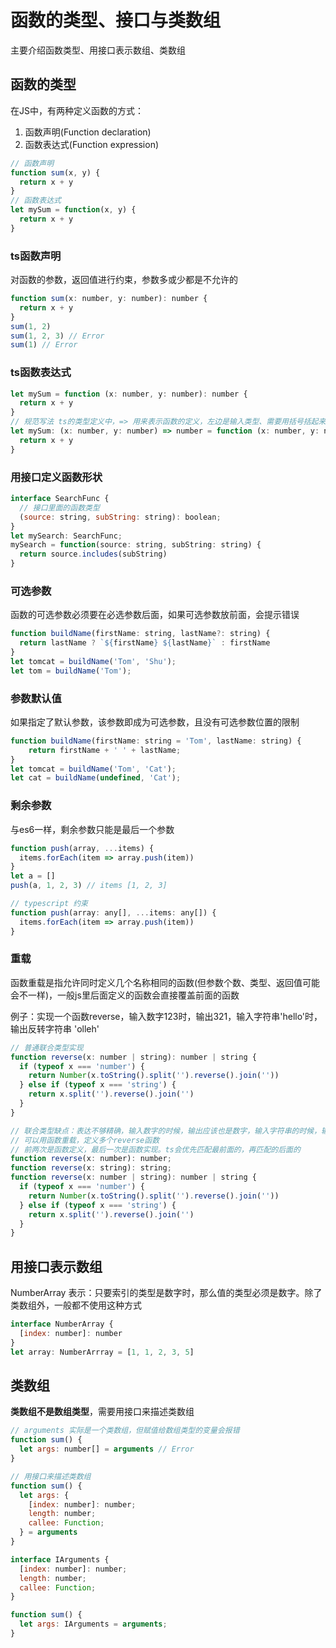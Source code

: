 # 函数的类型、接口与类数组
主要介绍函数类型、用接口表示数组、类数组

## 函数的类型
在JS中，有两种定义函数的方式：
1. 函数声明(Function declaration)
2. 函数表达式(Function expression)

```js
// 函数声明
function sum(x, y) {
  return x + y
}
// 函数表达式
let mySum = function(x, y) {
  return x + y
}
```

### ts函数声明
对函数的参数，返回值进行约束，参数多或少都是不允许的
```js
function sum(x: number, y: number): number {
  return x + y
}
sum(1, 2)
sum(1, 2, 3) // Error
sum(1) // Error
```
### ts函数表达式
```js
let mySum = function (x: number, y: number): number {
  return x + y
}
// 规范写法 ts的类型定义中，=> 用来表示函数的定义，左边是输入类型、需要用括号括起来，右边是输出类型
let mySum: (x: number, y: number) => number = function (x: number, y: number): number {
  return x + y
}
```
### 用接口定义函数形状
```js
interface SearchFunc {
  // 接口里面的函数类型
  (source: string, subString: string): boolean;
}
let mySearch: SearchFunc;
mySearch = function(source: string, subString: string) {
  return source.includes(subString)
}
```
### 可选参数
函数的可选参数必须要在必选参数后面，如果可选参数放前面，会提示错误
```js
function buildName(firstName: string, lastName?: string) {
  return lastName ? `${firstName} ${lastName}` : firstName
}
let tomcat = buildName('Tom', 'Shu');
let tom = buildName('Tom');
```
### 参数默认值
如果指定了默认参数，该参数即成为可选参数，且没有可选参数位置的限制
```js
function buildName(firstName: string = 'Tom', lastName: string) {
    return firstName + ' ' + lastName;
}
let tomcat = buildName('Tom', 'Cat');
let cat = buildName(undefined, 'Cat');
```
### 剩余参数
与es6一样，剩余参数只能是最后一个参数
```js
function push(array, ...items) {
  items.forEach(item => array.push(item))
}
let a = []
push(a, 1, 2, 3) // items [1, 2, 3]

// typescript 约束 
function push(array: any[], ...items: any[]) {
  items.forEach(item => array.push(item))
}
```

### 重载
函数重载是指允许同时定义几个名称相同的函数(但参数个数、类型、返回值可能会不一样)，一般js里后面定义的函数会直接覆盖前面的函数

例子：实现一个函数reverse，输入数字123时，输出321，输入字符串'hello'时，输出反转字符串 'olleh'

```js
// 普通联合类型实现
function reverse(x: number | string): number | string {
  if (typeof x === 'number') {
    return Number(x.toString().split('').reverse().join(''))
  } else if (typeof x === 'string') {
    return x.split('').reverse().join('')
  }
}

// 联合类型缺点：表达不够精确，输入数字的时候，输出应该也是数字，输入字符串的时候，输出也为字符串
// 可以用函数重载，定义多个reverse函数
// 前两次是函数定义，最后一次是函数实现。ts会优先匹配最前面的，再匹配的后面的
function reverse(x: number): number;
function reverse(x: string): string;
function reverse(x: number | string): number | string {
  if (typeof x === 'number') {
    return Number(x.toString().split('').reverse().join(''))
  } else if (typeof x === 'string') {
    return x.split('').reverse().join('')
  }
}
```


## 用接口表示数组
NumberArray 表示：只要索引的类型是数字时，那么值的类型必须是数字。除了类数组外，一般都不使用这种方式
```js
interface NumberArray {
  [index: number]: number
}
let array: NumberArrray = [1, 1, 2, 3, 5]
```

## 类数组
**类数组不是数组类型**，需要用接口来描述类数组
```js
// arguments 实际是一个类数组，但赋值给数组类型的变量会报错
function sum() {
  let args: number[] = arguments // Error 
}

// 用接口来描述类数组
function sum() {
  let args: {
    [index: number]: number;
    length: number;
    callee: Function;
  } = arguments
}

interface IArguments {
  [index: number]: number;
  length: number;
  callee: Function;
}

function sum() {
  let args: IArguments = arguments;
}
```